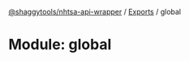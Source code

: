 [@shaggytools/nhtsa-api-wrapper](../index.md) / [Exports](../modules.md) / global

# Module: global
